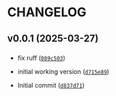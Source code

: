 # CHANGELOG



## v0.0.1 (2025-03-27)

###  

* fix ruff ([`089c503`](https://github.com/WIPACrepo/desy-mirror/commit/089c503d1fba5ca53cb4cc533fc8a5d4cf81ace9))

* initial working version ([`d715e89`](https://github.com/WIPACrepo/desy-mirror/commit/d715e899d525159578b87cca4822d1123fbad170))

* Initial commit ([`d837d71`](https://github.com/WIPACrepo/desy-mirror/commit/d837d71c8c4aa35eb676338c01096a0b7a14600f))
